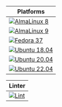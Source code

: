 | Platforms |
|---|
| [![AlmaLinux 8](https://github.com/noobient/ansible-firewalld/actions/workflows/almalinux-8.yml/badge.svg)](https://github.com/noobient/ansible-firewalld/actions/workflows/almalinux-8.yml) |
| [![AlmaLinux 9](https://github.com/noobient/ansible-firewalld/actions/workflows/almalinux-9.yml/badge.svg)](https://github.com/noobient/ansible-firewalld/actions/workflows/almalinux-9.yml) |
| [![Fedora 37](https://github.com/noobient/ansible-firewalld/actions/workflows/fedora-37.yml/badge.svg)](https://github.com/noobient/ansible-firewalld/actions/workflows/fedora-37.yml) |
| [![Ubuntu 18.04](https://github.com/noobient/ansible-firewalld/actions/workflows/ubuntu-18.04.yml/badge.svg)](https://github.com/noobient/ansible-firewalld/actions/workflows/ubuntu-18.04.yml) |
| [![Ubuntu 20.04](https://github.com/noobient/ansible-firewalld/actions/workflows/ubuntu-20.04.yml/badge.svg)](https://github.com/noobient/ansible-firewalld/actions/workflows/ubuntu-20.04.yml) |
| [![Ubuntu 22.04](https://github.com/noobient/ansible-firewalld/actions/workflows/ubuntu-22.04.yml/badge.svg)](https://github.com/noobient/ansible-firewalld/actions/workflows/ubuntu-22.04.yml) |

| Linter |
|---|
| [![Lint](https://github.com/noobient/ansible-firewalld/actions/workflows/lint.yml/badge.svg)](https://github.com/noobient/ansible-firewalld/actions/workflows/lint.yml) |
